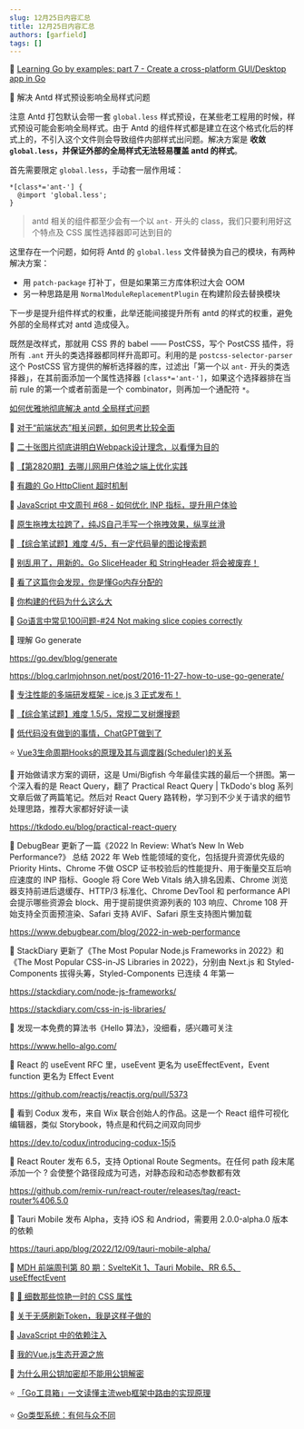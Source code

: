 ```yaml
---
slug: 12月25日内容汇总
title: 12月25日内容汇总
authors: [garfield]
tags: []
---
```


📒 [Learning Go by examples: part 7 - Create a cross-platform GUI/Desktop app in Go](https://dev.to/aurelievache/learning-go-by-examples-part-7-create-a-cross-platform-gui-desktop-app-in-go-44j1)

📒 解决 Antd 样式预设影响全局样式问题

注意 Antd 打包默认会带一套 `global.less` 样式预设，在某些老工程用的时候，样式预设可能会影响全局样式。由于 Antd 的组件样式都是建立在这个格式化后的样式上的，不引入这个文件则会导致组件内部样式出问题。解决方案是 **收敛 `global.less`，并保证外部的全局样式无法轻易覆盖 antd 的样式**。

首先需要限定 `global.less`，手动套一层作用域：

```less title="node_modules/antd/lib/style/core/index.less"
*[class*='ant-'] {
  @import 'global.less';
}
```

> antd 相关的组件都至少会有一个以 `ant-` 开头的 class，我们只要利用好这个特点及 CSS 属性选择器即可达到目的

这里存在一个问题，如何将 Antd 的 `global.less` 文件替换为自己的模块，有两种解决方案：

- 用 `patch-package` 打补丁，但是如果第三方库体积过大会 OOM
- 另一种思路是用 `NormalModuleReplacementPlugin` 在构建阶段去替换模块

下一步是提升组件样式的权重，此举还能间接提升所有 antd 的样式的权重，避免外部的全局样式对 antd 造成侵入。

既然是改样式，那就用 CSS 界的 babel —— PostCSS，写个 PostCSS 插件，将所有 `.ant` 开头的类选择器都同样升高即可。利用的是 `postcss-selector-parser` 这个 PostCSS 官方提供的解析选择器的库，过滤出「第一个以 `ant-` 开头的类选择器」，在其前面添加一个属性选择器 `[class*='ant-']`，如果这个选择器排在当前 rule 的第一个或者前面是一个 combinator，则再加一个通配符 `*`。

[如何优雅地彻底解决 antd 全局样式问题](https://juejin.cn/post/6844904116288749581)

📒 [对于“前端状态”相关问题，如何思考比较全面](https://juejin.cn/post/7180242080780779580)

📒 [二十张图片彻底讲明白Webpack设计理念，以看懂为目的](https://juejin.cn/post/7170852747749621791)

📒 [【第2820期】去哪儿网用户体验之端上优化实践](https://mp.weixin.qq.com/s/be-0gUtcg9o7mAbMnCsYXA)

📒 [有趣的 Go HttpClient 超时机制](https://mp.weixin.qq.com/s/SA2Me6QGkzxLAfhmQ0eWmA)

📒 [JavaScript 中文周刊 #68 - 如何优化 INP 指标，提升用户体验](https://mp.weixin.qq.com/s/dW85gK_5YkwLcj7TxUBHzg)

📒 [原生拖拽太拉跨了，纯JS自己手写一个拖拽效果，纵享丝滑](https://juejin.cn/post/7145447742515445791)

📒 [【综合笔试题】难度 4/5，有一定代码量的图论搜索题](https://mp.weixin.qq.com/s/KLLILNZOlIrrNaKPwORPsA)

📒 [别乱用了，用新的。Go SliceHeader 和 StringHeader 将会被废弃！](https://mp.weixin.qq.com/s/al5zXILiKnqnsh-XrLMB6A)

📒 [看了这篇你会发现，你是懂Go内存分配的](https://mp.weixin.qq.com/s/T4tk-sckA1oNcWIvp27MMA)

📒 [你构建的代码为什么这么大](https://juejin.cn/post/7179049172706787387)

📒 [Go语言中常见100问题-#24 Not making slice copies correctly](https://mp.weixin.qq.com/s/vZBePdCuKe12OMQOj6Rz4A)

📒 理解 Go generate

https://go.dev/blog/generate

https://blog.carlmjohnson.net/post/2016-11-27-how-to-use-go-generate/

📒 [专注性能的多端研发框架 - ice.js 3 正式发布！](https://mp.weixin.qq.com/s/o8XL71WPDHaui81O61QSoA)

📒 [【综合笔试题】难度 1.5/5，常规二叉树爆搜题](https://mp.weixin.qq.com/s/p9kHaJQdm3_zi9XlR7VFJg)

📒 [低代码没有做到的事情，ChatGPT做到了](https://mp.weixin.qq.com/s/AMXJpRJ9MU2_jg4utn18eg)

⭐️ [Vue3生命周期Hooks的原理及其与调度器(Scheduler)的关系](https://juejin.cn/post/7093880734246502414)

📒 开始做请求方案的调研，这是 Umi/Bigfish 今年最佳实践的最后一个拼图。第一个深入看的是 React Query，翻了 Practical React Query | TkDodo's blog 系列文章后做了两篇笔记。然后对 React Query 路转粉，学习到不少关于请求的细节处理思路，推荐大家都好好读一读

https://tkdodo.eu/blog/practical-react-query

📒 DebugBear 更新了一篇《2022 In Review: What’s New In Web Performance?》 总结 2022 年 Web 性能领域的变化，包括提升资源优先级的 Priority Hints、Chrome 不做 OSCP 证书校验后的性能提升、用于衡量交互后响应速度的 INP 指标、Google 将 Core Web Vitals 纳入排名因素、Chrome 浏览器支持前进后退缓存、HTTP/3 标准化、Chrome DevTool 和 performance API 会提示哪些资源会 block、用于提前提供资源列表的 103 响应、Chrome 108 开始支持全页面预渲染、Safari 支持 AVIF、Safari 原生支持图片懒加载

https://www.debugbear.com/blog/2022-in-web-performance

📒 StackDiary 更新了《The Most Popular Node.js Frameworks in 2022》和《The Most Popular CSS-in-JS Libraries in 2022》，分别由 Next.js 和 Styled-Components 拔得头筹，Styled-Components 已连续 4 年第一

https://stackdiary.com/node-js-frameworks/

https://stackdiary.com/css-in-js-libraries/

📒 发现一本免费的算法书《Hello 算法》，没细看，感兴趣可关注

https://www.hello-algo.com/

📒 React 的 useEvent RFC 里，useEvent 更名为 useEffectEvent，Event function 更名为 Effect Event

https://github.com/reactjs/reactjs.org/pull/5373

📒 看到 Codux 发布，来自 Wix 联合创始人的作品。这是一个 React 组件可视化编辑器，类似 Storybook，特点是和代码之间双向同步

https://dev.to/codux/introducing-codux-15j5

📒 React Router 发布 6.5，支持 Optional Route Segments。在任何 path 段末尾添加一个 ? 会使整个路径段成为可选，对静态段和动态参数都有效

https://github.com/remix-run/react-router/releases/tag/react-router%406.5.0

📒 Tauri Mobile 发布 Alpha，支持 iOS 和 Andriod，需要用 2.0.0-alpha.0 版本的依赖

https://tauri.app/blog/2022/12/09/tauri-mobile-alpha/

📒 [MDH 前端周刊第 80 期：SvelteKit 1、Tauri Mobile、RR 6.5、useEffectEvent](https://www.yuque.com/chencheng/mdh-weekly/gz7aeivrvmfq4p97)

📒 [🌼 细数那些惊艳一时的 CSS 属性](https://juejin.cn/post/7155780555554947102)

📒 [关于无感刷新Token，我是这样子做的](https://juejin.cn/post/7170278285274775560)

📒 [JavaScript 中的依赖注入](https://mp.weixin.qq.com/s/bZhumjAQLBETbxrhaO5pCw)

📒 [我的Vue.js生态开源之旅](https://mp.weixin.qq.com/s/FjbqsQl7g2aSMOhq_ivOhQ)

📒 [为什么用公钥加密却不能用公钥解密](https://mp.weixin.qq.com/s/YXVURw55G2hT7BtShdGG4A)

⭐️ [「Go工具箱」一文读懂主流web框架中路由的实现原理](https://mp.weixin.qq.com/s/cZ0fvVmUIrLKwlPFtetPKA)

⭐️ [Go类型系统：有何与众不同](https://mp.weixin.qq.com/s/H3iygMqDTRWv6h2VcgVeUg)
